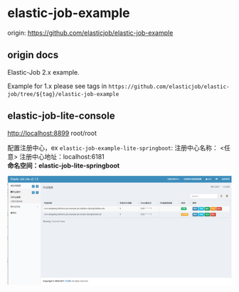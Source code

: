 # elastic-job-example

origin: <https://github.com/elasticjob/elastic-job-example>

## origin docs
Elastic-Job 2.x example.

Example for 1.x please see tags in `https://github.com/elasticjob/elastic-job/tree/${tag}/elastic-job-example`


## elastic-job-lite-console
<http://localhost:8899> root/root  

配置注册中心，ex `elastic-job-example-lite-springboot`: 
注册中心名称： <任意>
注册中心地址：localhost:6181  
**命名空间：elastic-job-lite-springboot**

![elastic-job-lite-console.png](./elastic-job-lite-console.png)
